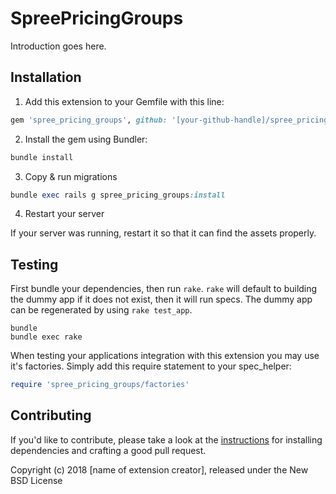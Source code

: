 SpreePricingGroups
==================

Introduction goes here.

## Installation

1. Add this extension to your Gemfile with this line:
  ```ruby
  gem 'spree_pricing_groups', github: '[your-github-handle]/spree_pricing_groups'
  ```

2. Install the gem using Bundler:
  ```ruby
  bundle install
  ```

3. Copy & run migrations
  ```ruby
  bundle exec rails g spree_pricing_groups:install
  ```

4. Restart your server

  If your server was running, restart it so that it can find the assets properly.

## Testing

First bundle your dependencies, then run `rake`. `rake` will default to building the dummy app if it does not exist, then it will run specs. The dummy app can be regenerated by using `rake test_app`.

```shell
bundle
bundle exec rake
```

When testing your applications integration with this extension you may use it's factories.
Simply add this require statement to your spec_helper:

```ruby
require 'spree_pricing_groups/factories'
```


## Contributing

If you'd like to contribute, please take a look at the
[instructions](CONTRIBUTING.md) for installing dependencies and crafting a good
pull request.

Copyright (c) 2018 [name of extension creator], released under the New BSD License
